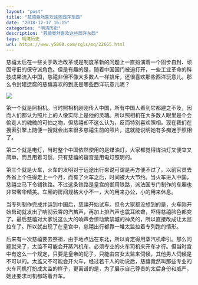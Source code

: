 ```yaml
---
layout: "post"
title: "慈禧竟然喜欢这些西洋东西"
date: "2018-12-17 16:15"
categories: "明清历史"
description: "慈禧竟然喜欢这些西洋东西"
tags: 明清历史
url: https://www.y5000.com/zgls/mq/22665.html
---
```






慈禧太后在一些关于政治改革或是制度革新的问题上一直扮演着一个固步自封、顽固守旧的保守派角色。但是有趣的是，随着中国国门被迫打开，一些工业革命的科技成果流入中国，慈禧非但不像大多数人一样排斥，还很喜欢那些西洋玩意儿。那么令封建迂腐的慈禧喜欢的到底是哪些西洋玩意儿呢？

![](https://img.y5000.com/uploads/allimg/170621/1F34B025-0.jpg)

第一个就是照相机。当时照相机刚刚传入中国，所有中国人看到它都避之不及，因而人们都认为照片上的人像实际上是他的灵魂。所以照相机在大多数人眼里是个会偷走人的魂魄的可怕之物，但慈禧却不这么认为，反而特别喜欢照相。现在我们在搜索引擎上随便一搜就会出来很多慈禧生前的照片，这就能说明她有多痴迷于照相了。

第二个就是电灯，当时整个中国依然使用的是煤油灯，大家都觉得煤油灯又便宜又简单，而且用着习惯，只有慈禧的寝宫是用电灯照明的。

第三个就是火车，火车的发明对于远途出行来说可谓是再方便不过了。以前官员去外省上个任得走上一个月，而有了火车之后，时间被大大节约。当火车进入中国，慈禧立马下令铺铁路。不过这条铁路是皇宫的御用铁路，派法国专门制作的车厢也非常奢华精美。车厢的房间规格大小不一，大的用来办公，小的用来休息。

当专列制作完成并运到中国后，慈禧开始试车。但令大家都没想到的是，火车刚开始启动就发出了响彻云霄的汽笛声，再加上排汽声也震耳欲聋，吓得慈禧脸色都变了。最后慈禧对大家说这么大的响声会惊动紫禁城的神灵的，所以直接改成让太监拉车了。所以就出现了在皇宫中，慈禧出行都靠一堆太监拉着专列跑的情形。

后来有一次慈禧要去祭祖，由于地点远在东北，所以肯定得用蒸汽机牵引。那么问题就来了，太监不可能会开蒸汽机车，必须专业的火车司机来开车才行。但当时宫中有这么一个规定，只要是皇帝的妃子，只能由宫女太监来伺候，其他男人伺候是不可以的。太监又不可能会开火车，经过若干人的劝说后，慈禧竟然叫那些专业的火车司机打扮成太监的样子，更离谱的是，为了展示自己尊贵的太后身份和威严，她还要求司机都站着开车。
